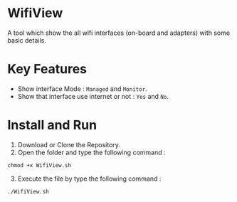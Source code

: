 # WifiView
A tool which show the all wifi interfaces (on-board and adapters) with some basic details.

# Key Features
- Show interface Mode : `Managed` and `Monitor`.
- Show that interface use internet or not : `Yes` and `No`.

# Install and Run
1. Download or Clone the Repository.
2. Open the folder and type the following command :

```
chmod +x WifiView.sh
```
3. Execute the file by type the following command :
```
./WifiView.sh
```
